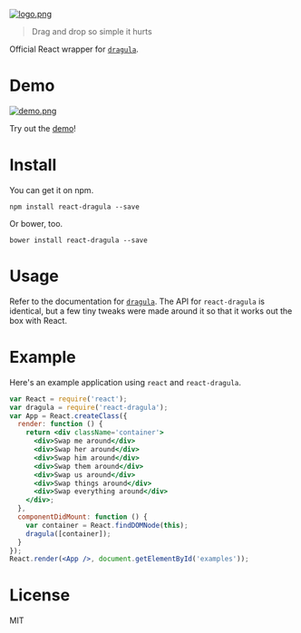 [![logo.png][3]][2]

> Drag and drop so simple it hurts

Official React wrapper for [`dragula`][4].

# Demo

[![demo.png][1]][2]

Try out the [demo][2]!

# Install

You can get it on npm.

```shell
npm install react-dragula --save
```

Or bower, too.

```shell
bower install react-dragula --save
```

# Usage

Refer to the documentation for [`dragula`][4]. The API for `react-dragula` is identical, but a few tiny tweaks were made around it so that it works out the box with React.

# Example

Here's an example application using `react` and `react-dragula`.

```jsx
var React = require('react');
var dragula = require('react-dragula');
var App = React.createClass({
  render: function () {
    return <div className='container'>
      <div>Swap me around</div>
      <div>Swap her around</div>
      <div>Swap him around</div>
      <div>Swap them around</div>
      <div>Swap us around</div>
      <div>Swap things around</div>
      <div>Swap everything around</div>
    </div>;
  },
  componentDidMount: function () {
    var container = React.findDOMNode(this);
    dragula([container]);
  }
});
React.render(<App />, document.getElementById('examples'));
```

# License

MIT

[1]: https://github.com/bevacqua/react-dragula/blob/master/resources/demo.png
[2]: http://bevacqua.github.io/react-dragula/
[3]: https://github.com/bevacqua/react-dragula/blob/master/resources/logo.png
[4]: https://github.com/bevacqua/dragula
